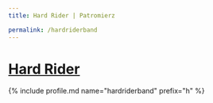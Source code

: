 ```yaml
---
title: Hard Rider | Patromierz

permalink: /hardriderband
---
```


# [Hard Rider](https://patronite.pl/hardriderband)

{% include profile.md name="hardriderband" prefix="h" %}
